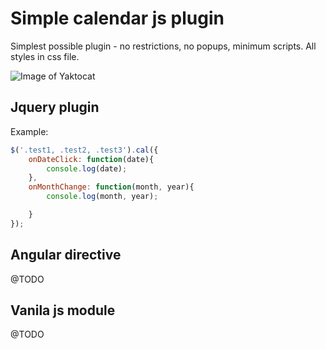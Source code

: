 # Simple calendar js plugin

Simplest possible plugin - no restrictions, no popups, minimum scripts. All styles in css file.

![Image of Yaktocat](https://github.com/fullcrimp/cal/images/blue.pngg)

## Jquery plugin

Example:

```javascript
$('.test1, .test2, .test3').cal({
    onDateClick: function(date){
        console.log(date);
    },
    onMonthChange: function(month, year){
        console.log(month, year);

    }
});
```



## Angular directive
@TODO

## Vanila js module
@TODO

